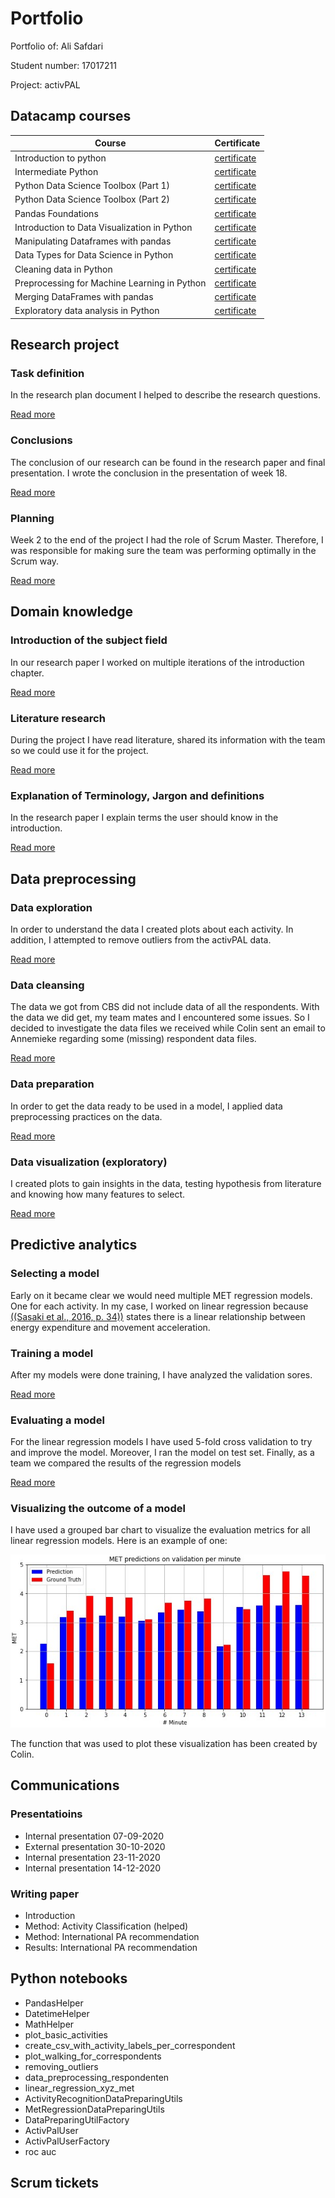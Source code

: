 # Portfolio
Portfolio of: Ali Safdari

Student number: 17017211

Project: activPAL

## Datacamp courses
| Course | Certificate |
| ----------- | ----------- |
| Introduction to python | [certificate](evidence/courses/introduction-to-python.pdf) |
| Intermediate Python	 | [certificate](evidence/courses/intermediate-python.pdf) |
| Python Data Science Toolbox (Part 1)	 | [certificate](evidence/courses/python-data-science-toolbox-part1.pdf) |
| Python Data Science Toolbox (Part 2)	 | [certificate](evidence/courses/python-data-science-toolbox-part2.pdf) |
| Pandas Foundations	 | [certificate](evidence/courses/pandas-foundations.pdf) |
| Introduction to Data Visualization in Python	 | [certificate](evidence/courses/introduction-to-data-visualization-in-python.pdf) |
| Manipulating Dataframes with pandas	 | [certificate](evidence/courses/manipulating-dataframes-with-pandas.pdf) |
| Data Types for Data Science in Python	 | [certificate](evidence/courses/data-types-for-data-science-in-python.pdf) |
| Cleaning data in Python	 | [certificate](evidence/courses/cleaning-data-in-python.pdf) |
| Preprocessing for Machine Learning in Python	 | [certificate](evidence/courses/preprocessing-for-machine-learning-in-python.pdf) |
| Merging DataFrames with pandas	 | [certificate](evidence/courses/merging-dataframes-with-pandas.pdf) |
| Exploratory data analysis in Python	 | [certificate](evidence/courses/exploratory-data-analysis-in-python.pdf) |

## Research project
### Task definition
In the research plan document I helped to describe the research questions.

[Read more](pages/research-project/task-definition.md)

### Conclusions
The conclusion of our research can be found in the research paper and final presentation. I wrote the conclusion in the presentation of week 18.

[Read more](pages/research-project/conclusions.md)

### Planning
Week 2 to the end of the project I had the role of Scrum Master. Therefore, I was responsible for making sure the team was performing optimally in the Scrum way. 

[Read more](pages/research-project/planning.md)

## Domain knowledge
### Introduction of the subject field
In our research paper I worked on multiple iterations of the introduction chapter.

[Read more](pages/domain-knowledge/introduction.md)

### Literature research
During the project I have read literature, shared its information with the team so we could use it for the project.

[Read more](pages/domain-knowledge/literature-research.md)

### Explanation of Terminology, Jargon and definitions
In the research paper I explain terms the user should know in the introduction.

[Read more](pages/domain-knowledge/terminology.md)

## Data preprocessing
### Data exploration
In order to understand the data I created plots about each activity. In addition, I attempted to remove outliers from the activPAL data.

[Read more](pages/data-preprocessing/data-exploration.md)

### Data cleansing
The data we got from CBS did not include data of all the respondents. With the data we did get, my team mates and I encountered some issues. So I decided to investigate the data files we received while Colin sent an email to Annemieke regarding some (missing) respondent data files.

[Read more](pages/data-preprocessing/data-cleansing.md)

### Data preparation
In order to get the data ready to be used in a model, I applied data preprocessing practices on the data.

[Read more](pages/data-preprocessing/data-preparation.md)


### Data visualization (exploratory)
I created plots to gain insights in the data, testing hypothesis from literature and knowing how many features to select.

[Read more](pages/data-preprocessing/data-visualization.md)

## Predictive analytics
### Selecting a model
Early on it became clear we would need multiple MET regression models. One for each activity. In my case, I worked on linear regression because [((Sasaki et al., 2016, p. 34))](https://doi.org/10.1016/b978-0-12-802075-3.00002-4) states there is a linear relationship between energy expenditure and movement acceleration. 

### Training a model
After my models were done training, I have analyzed the validation sores.

[Read more](pages/predictive-analytics/model-training.md)

### Evaluating a model
For the linear regression models I have used 5-fold cross validation to try and improve the model. Moreover, I ran the model on test set. Finally, as a team we compared the results of the regression models

[Read more](pages/predictive-analytics/model-evaluation.md)

### Visualizing the outcome of a model
I have used a grouped bar chart to visualize the evaluation metrics for all linear regression models. Here is an example of one:

<img src='evidence/images/model-visualization.jpg' />

The function that was used to plot these visualization has been created by Colin. 

## Communications
### Presentatioins
- Internal presentation 07-09-2020
- External presentation 30-10-2020
- Internal presentation 23-11-2020
- Internal presentation 14-12-2020

### Writing paper
- Introduction
- Method: Activity Classification (helped)
- Method: International PA recommendation
- Results: International PA recommendation

## Python notebooks
- PandasHelper
- DatetimeHelper
- MathHelper
- plot_basic_activities
- create_csv_with_activity_labels_per_correspondent
- plot_walking_for_correspondents
- removing_outliers
- data_preprocessing_respondenten
- linear_regression_xyz_met
- ActivityRecognitionDataPreparingUtils
- MetRegressionDataPreparingUtils
- DataPreparingUtilFactory
- ActivPalUser
- ActivPalUserFactory
- roc auc

## Scrum tickets
